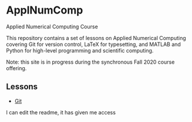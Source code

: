 # ApplNumComp
Applied Numerical Computing Course

This repository contains a set of lessons on Applied Numerical Computing covering Git for version control, LaTeX for typesetting, and MATLAB and Python for high-level programming and scientific computing. 

Note: this site is in progress during the synchronous Fall 2020 course offering.

## Lessons
* [Git](https://github.com/ashleefv/ApplNumComp/blob/master/Git.md)

I can edit the readme, it has given me access
